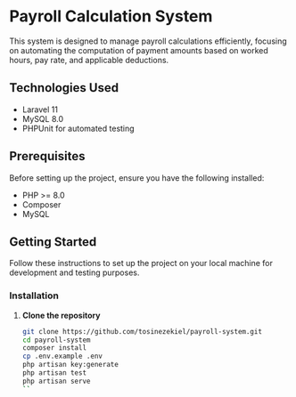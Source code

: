 # Payroll Calculation System

This system is designed to manage payroll calculations efficiently, focusing on automating the computation of payment amounts based on worked hours, pay rate, and applicable deductions.

## Technologies Used

- Laravel 11
- MySQL 8.0
- PHPUnit for automated testing

## Prerequisites

Before setting up the project, ensure you have the following installed:
- PHP >= 8.0
- Composer
- MySQL

## Getting Started

Follow these instructions to set up the project on your local machine for development and testing purposes.

### Installation

1. **Clone the repository**
   ```bash
   git clone https://github.com/tosinezekiel/payroll-system.git
   cd payroll-system
   composer install
   cp .env.example .env
   php artisan key:generate
   php artisan test
   php artisan serve
   ``
